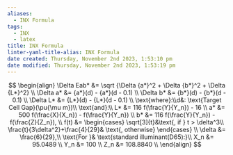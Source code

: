 ```yaml
---
aliases:
  - INX Formula
tags:
  - INX
  - latex
title: INX Formula
linter-yaml-title-alias: INX Formula
date created: Thursday, November 2nd 2023, 1:53:10 pm
date modified: Thursday, November 2nd 2023, 1:53:19 pm
---
```

$$
\begin{align}
\Delta Eab* &= \sqrt {\Delta {a*}^2 + \Delta {b*}^2 + \Delta {L*}^2} \\
\Delta a* &= {a*}(d) - {a*}(d - 0.1) \\
\Delta b* &= {b*}(d) - {b*}(d - 0.1) \\
\Delta L* &= {L*}(d) - {L*}(d - 0.1) \\
\text{where}:\\d&: \text{Target Cell Gap}(\pu{\mu m})\\
\text{and}:\\
L* &= 116 f(\frac{Y}{Y_n}) - 16 \\
a* &= 500 f(\frac{X}{X_n}) - f(\frac{Y}{Y_n}) \\
b* &= 116 f(\frac{Y}{Y_n}) - f(\frac{Z}{Z_n}), \\
f(t) &= 
\begin{cases}
\sqrt[3]{t}&\text{, if } t > \delta^3\\
\frac{t}{3\delta^2}+\frac{4}{29}& \text{, otherwise}
\end{cases} \\
\delta &= \frac{6}{29},\\
\text{For }& \text{standard illuminant(D65):}\\
X_n &= 95.0489 \\
Y_n &= 100 \\
Z_n &= 108.8840 \\
\end{align}
$$